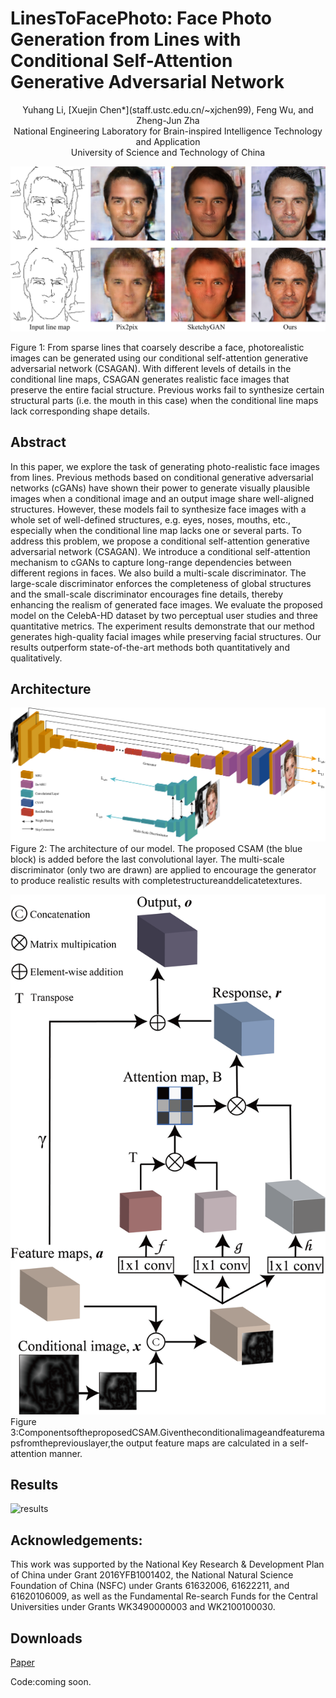 # LinesToFacePhoto: Face Photo Generation from Lines with Conditional Self-Attention Generative Adversarial Network

<center>Yuhang Li, [Xuejin Chen*](staff.ustc.edu.cn/~xjchen99), Feng Wu, and Zheng-Jun Zha</center>

<center>National Engineering Laboratory for Brain-inspired Intelligence Technology and Application</center>

<center>University of Science and Technology of China</center>

![teaser](images/teaser.png "teaser")

Figure 1: From sparse lines that coarsely describe a face, photorealistic images can be generated using our conditional self-attention generative adversarial network (CSAGAN). With different levels of details in the conditional line maps, CSAGAN generates realistic face images that preserve the entire facial structure. Previous works fail to synthesize certain structural parts (i.e. the mouth in this case) when the conditional line maps lack corresponding shape details.

## Abstract
In this paper, we explore the task of generating photo-realistic face images from lines. Previous methods based on conditional generative adversarial networks (cGANs) have shown their power to generate visually plausible images when a conditional image and an output image share well-aligned structures. However, these models fail to synthesize face images with a whole set of well-defined structures, e.g. eyes, noses, mouths, etc., especially when the conditional line map lacks one or several parts. To address this problem, we propose a conditional self-attention generative adversarial network (CSAGAN). We introduce a conditional self-attention mechanism to cGANs to capture long-range dependencies between different regions in faces. We also build a multi-scale discriminator. The large-scale discriminator enforces the completeness of global structures and the small-scale discriminator encourages fine details, thereby enhancing the realism of generated face images. 
We evaluate the proposed model on the CelebA-HD dataset by two perceptual user studies and three quantitative metrics. The experiment results demonstrate that our method generates high-quality facial images while preserving facial structures. Our results outperform state-of-the-art methods both quantitatively and qualitatively.

## Architecture
![overview](images/overview.png "overview")
Figure 2: The architecture of our model. The proposed CSAM (the blue block) is added before the last convolutional layer. The multi-scale discriminator (only two are drawn) are applied to encourage the generator to produce realistic results with completestructureanddelicatetextures.

![CSAM](images/CSAM.png "CSAM")
Figure 3:ComponentsoftheproposedCSAM.Giventheconditionalimageandfeaturemapsfromthepreviouslayer,the output feature maps are calculated in a self-attention manner.



## Results
![results](images/results.png "results")

## Acknowledgements:
This work was supported by the National Key Research & Development Plan of China under Grant 2016YFB1001402, the National Natural Science Foundation of China (NSFC) under Grants 61632006, 61622211, and 61620106009, as well as the Fundamental Re-search Funds for the Central Universities under Grants WK3490000003 and WK2100100030.

## Downloads
[Paper]()

Code:coming soon.
